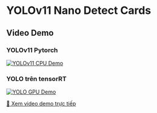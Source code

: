 # YOLOv11 Nano Detect Cards

## Video Demo

### YOLOv11 Pytorch
[![YOLOv11 CPU Demo](https://img.youtube.com/vi/7jgbvJ5edwU/0.jpg)](https://youtu.be/7jgbvJ5edwU)

### YOLO trên tensorRT
[![YOLO GPU Demo](https://img.youtube.com/vi/9DWkNrDFuTQ/0.jpg)](https://youtu.be/9DWkNrDFuTQ)

[🔗 Xem video demo trực tiếp](https://trungtech1908.github.io/Yolov11_nano_Dectect-Cards/)

